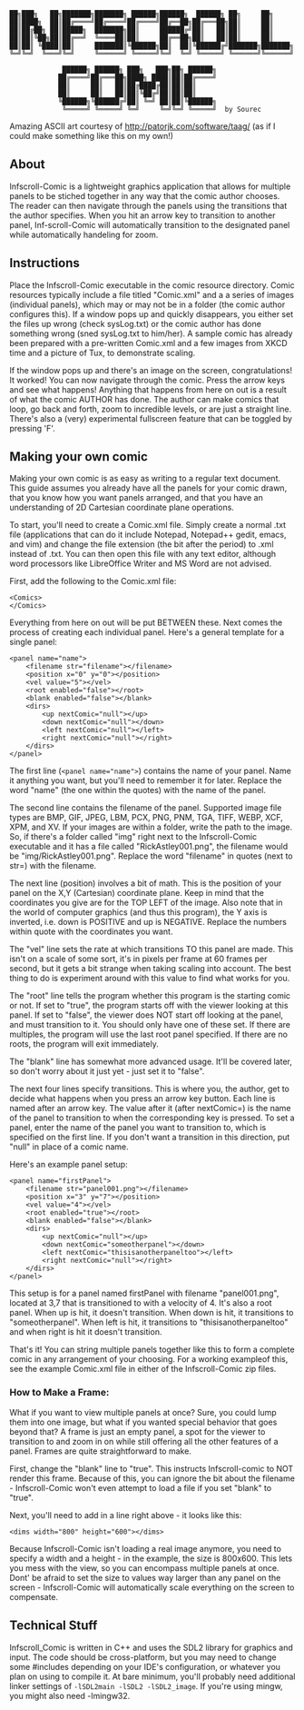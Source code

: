     ██╗███╗   ██╗███████╗███████╗ ██████╗██████╗  ██████╗ ██╗     ██╗     
    ██║████╗  ██║██╔════╝██╔════╝██╔════╝██╔══██╗██╔═══██╗██║     ██║     
    ██║██╔██╗ ██║█████╗  ███████╗██║     ██████╔╝██║   ██║██║     ██║     
    ██║██║╚██╗██║██╔══╝  ╚════██║██║     ██╔══██╗██║   ██║██║     ██║     
    ██║██║ ╚████║██║     ███████║╚██████╗██║  ██║╚██████╔╝███████╗███████╗
    ╚═╝╚═╝  ╚═══╝╚═╝     ╚══════╝ ╚═════╝╚═╝  ╚═╝ ╚═════╝ ╚══════╝╚══════╝
                                                                      
    			 ██████╗ ██████╗ ███╗   ███╗██╗ ██████╗                               
    			██╔════╝██╔═══██╗████╗ ████║██║██╔════╝                               
    			██║     ██║   ██║██╔████╔██║██║██║                                    
    			██║     ██║   ██║██║╚██╔╝██║██║██║                                    
    			╚██████╗╚██████╔╝██║ ╚═╝ ██║██║╚██████╗                               
    			 ╚═════╝ ╚═════╝ ╚═╝     ╚═╝╚═╝ ╚═════╝  by Sourec                           
Amazing ASCII art courtesy of http://patorjk.com/software/taag/
(as if I could make something like this on my own!)

## About
Infscroll-Comic is a lightweight graphics application that allows for
multiple panels to be stiched together in any way that the comic
author chooses. The reader can then navigate through the panels using
the transitions that the author specifies. When you hit an arrow key
to transition to another panel, Inf-scroll-Comic will automatically
transition to the designated panel while automatically handeling for
zoom.

## Instructions
Place the Infscroll-Comic executable in the comic resource directory.
Comic resources typically include a file titled "Comic.xml" and a
a series of images (individual panels), which may or may not be in
a folder (the comic author configures this). If a window pops up and
quickly disappears, you either set the files up wrong (check sysLog.txt)
or the comic author has done something wrong (sned sysLog.txt to
him/her). A sample comic has already been prepared with a pre-written
Comic.xml and a few images from XKCD time and a picture of Tux, to
demonstrate scaling.

If the window pops up and there's an image on the screen, 
congratulations! It worked! You can now navigate through the comic. 
Press the arrow keys and see what happens! Anything that happens from 
here on out is a result of what the comic AUTHOR has done. The author 
can make comics that loop, go back and forth, zoom to incredible levels, 
or are just a straight line. There's also a (very) experimental
fullscreen feature that can be toggled by pressing 'F'. 

## Making your own comic
Making your own comic is as easy as writing to a regular text document.
This guide assumes you already have all the panels for your comic
drawn, that you know how you want panels arranged, and that you have
an understanding of 2D Cartesian coordinate plane operations.

To start, you'll need to create a Comic.xml file. Simply create a
normal .txt file (applications that can do it include Notepad, Notepad++
gedit, emacs, and vim) and change the file extension (the bit after the
period) to .xml instead of .txt. You can then open this file with any
text editor, although word processors like LibreOffice Writer and MS 
Word are not advised. 

First, add the following to the Comic.xml file:

    <Comics>
    </Comics>

Everything from here on out will be put BETWEEN these. Next comes the
process of creating each individual panel. Here's a general template for
a single panel:

	<panel name="name">
		<filename str="filename"></filename>
		<position x="0" y="0"></position>
		<vel value="5"></vel>
		<root enabled="false"></root>
		<blank enabled="false"></blank>
		<dirs>
			<up nextComic="null"></up>
			<down nextComic="null"></down>
			<left nextComic="null"></left>
			<right nextComic="null"></right>
		</dirs>
	</panel>

The first line (`<panel name="name">`) contains the name of your panel. Name
it anything you want, but you'll need to remember it for later. Replace the
word "name" (the one within the quotes) with the name of the panel.

The second line contains the filename of the panel. Supported image file
types are BMP, GIF, JPEG, LBM, PCX, PNG, PNM, TGA, TIFF, WEBP, XCF, XPM, 
and XV. If your images are within a folder, write the path to the image.
So, if there's a folder called "img" right next to the Infscroll-Comic
executable and it has a file called "RickAstley001.png", the filename would
be "img/RickAstley001.png". Replace the word "filename" in quotes (next to
str=) with the filename.

The next line (position) involves a bit of math. This is the position of
your panel on the X,Y (Cartesian) coordinate plane. Keep in mind that the
coordinates you give are for the TOP LEFT of the image. Also note that
in the world of computer graphics (and thus this program), the Y axis is
inverted, i.e. down is POSITIVE and up is NEGATIVE. Replace the numbers
within quote with the coordinates you want.

The "vel" line sets the rate at which transitions TO this panel are made.
This isn't on a scale of some sort, it's in pixels per frame at 60 frames
per second, but it gets a bit strange when taking scaling into account. The
best thing to do is experiment around with this value to find what works for 
you.

The "root" line tells the program whether this program is the starting comic
or not. If set to "true", the program starts off with the viewer looking at
this panel. If set to "false", the viewer does NOT start off looking at the
panel, and must transition to it. You should only have one of these set. If
there are multiples, the program will use the last root panel specified. If
there are no roots,  the program will exit immediately.

The "blank" line has somewhat more advanced usage. It'll be covered later,
so don't worry about it just yet - just set it to "false".

The next four lines specify transitions. This is where you, the author, get
to decide what happens when you press an arrow key button. Each line is named
after an arrow key. The value after it (after nextComic=) is the name of the
panel to transition to when the corresponding key is pressed. To set a panel,
enter the name of the panel you want to transition to, which is specified on
the first line. If you don't want a transition in this direction, put "null"
in place of a comic name.

Here's an example panel setup:

	<panel name="firstPanel">
		<filename str="panel001.png"></filename>
		<position x="3" y="7"></position>
		<vel value="4"></vel>
		<root enabled="true"></root>
		<blank enabled="false"></blank>
		<dirs>
			<up nextComic="null"></up>
			<down nextComic="someotherpanel"></down>
			<left nextComic="thisisanotherpaneltoo"></left>
			<right nextComic="null"></right>
		</dirs>
	</panel>

This setup is for a panel named firstPanel with filename "panel001.png",
located at 3,7 that is transitioned to with a velocity of 4. It's also a
root panel. When up is hit, it doesn't transition. When down is
hit, it transitions to "someotherpanel". When left is hit, it transitions to
"thisisanotherpaneltoo" and when right is hit it doesn't transition.

That's it! You can string multiple panels together like this to form a
complete comic in any arrangement of your choosing. For a working exampleof
this, see the example Comic.xml file in either of the Infscroll-Comic zip
files.

### How to Make a Frame:
What if you want to view multiple panels at once? Sure, you could lump them
into one image, but what if you wanted special behavior that goes beyond
that? A frame is just an empty panel, a spot for the viewer to transition
to and zoom in on while still offering all the other features of a panel.
Frames are quite straightforward to make. 

First, change the "blank" line to "true". This instructs Infscroll-comic
to NOT render this frame. Because of this, you can ignore the bit about
the filename - Infscroll-Comic won't even attempt to load a file if you
set "blank" to "true".

Next, you'll need to add in a line right above <dirs> - it looks like this:

	<dims width="800" height="600"></dims>

Because Infscroll-Comic isn't loading a real image anymore, you need to
specify a width and a height - in the example, the size is 800x600. This
lets you mess with the view, so you can encompass multiple panels at once.
Dont' be afraid to set the size to values way larger than any panel on the
screen - Infscroll-Comic will automatically scale everything on the screen
to compensate.

## Technical Stuff
Infscroll_Comic is written in C++ and uses the SDL2 library for graphics
and input. The code should be cross-platform, but you may need to
change some #includes depending on your IDE's configuration, or
whatever you plan on using to compile it. At bare minimum, you'll
probably need additional linker settings of `-lSDL2main -lSDL2
 -lSDL2_image`. If you're using mingw, you might also need -lmingw32.
